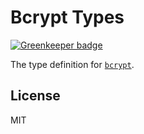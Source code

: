 # Bcrypt Types

[![Greenkeeper badge](https://badges.greenkeeper.io/types/npm-bcrypt.svg)](https://greenkeeper.io/)

The type definition for [`bcrypt`](https://github.com/kelektiv/node.bcrypt.js).

## License

MIT
